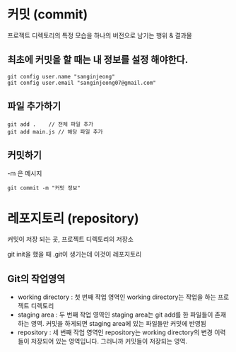 # 커밋 (commit)

프로젝트 디렉토리의 특정 모습을 하나의 버전으로 남기는 행위 & 결과물

## 최초에 커밋을 할 때는 내 정보를 설정 해야한다.

    git config user.name "sanginjeong"
    git config user.email "sanginjeong07@gmail.com"

## 파일 추가하기

    git add .    // 전체 파일 추가
    git add main.js // 해당 파일 추가

## 커밋하기
  -m 은 메시지

    git commit -m "커밋 정보"

# 레포지토리 (repository)

커밋이 저장 되는 곳, 프로젝트 디렉토리의 저장소

git init을 했을 때 .git이 생기는데 이것이 레포지토리

## Git의 작업영역

- working directory : 첫 번째 작업 영역인 working directory는 작업을 하는 프로젝트 디렉토리
- staging area : 두 번째 작업 영역인 staging area는 git add를 한 파일들이 존재하는 영역. 커밋을 하게되면 staging area에 있는 파일들만 커밋에 반영됨
- repository : 세 번째 작업 영역인 repository는 working directory의 변경 이력들이 저장되어 있는 영역입니다. 그러니까 커밋들이 저장되는 영역.










